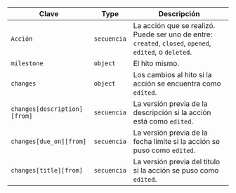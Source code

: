 | Clave                        | Type        | Descripción                                                                                             |
| ---------------------------- | ----------- | ------------------------------------------------------------------------------------------------------- |
| `Acción`                     | `secuencia` | La acción que se realizó. Puede ser uno de entre: `created`, `closed`, `opened`, `edited`, o `deleted`. |
| `milestone`                  | `object`    | El hito mismo.                                                                                          |
| `changes`                    | `object`    | Los cambios al hito si la acción se encuentra como `edited`.                                            |
| `changes[description][from]` | `secuencia` | La versión previa de la descripción si la acción está como `edited`.                                    |
| `changes[due_on][from]`      | `secuencia` | La versión previa de la fecha límite si la acción se puso como `edited`.                                |
| `changes[title][from]`       | `secuencia` | La versión previa del título si la acción se puso como `edited`.                                        |
